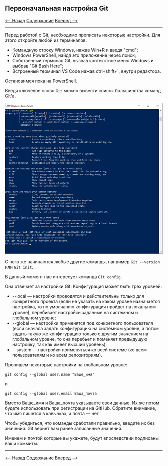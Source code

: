 ## Первоначальная настройка Git

[<-- Назад](./2_Install_Git.md)
[Содержание](./readme.md)
[Вперед -->](./4_GitRepository.md)

---

Перед работой с Git, необходимо прописать некоторые настройки.
Для этого откройте любой из терминалов:
* Командную строку Windows, нажав Win+R и введя "cmd";
* Windows PowerShell, найдя это приложение через поиск;
* Собственный терминал Git, вызвав контекстное меню Windows и выбрав "Git Bash Here";
* Встроенный терминал VS Code нажав ctrl+shift+`, внутри редактора.

Остановимся пока на PowerShell. 

Введя ключевое слово `Git` можно вывести список большинства команд Git'a. 

![GitAllComands](./assets/GitSettings/GitAllComands.png)

С него же начинаются любые другие команды, например `Git --version` или `Git init`.

В данный момент нас интересует команда `Git сonfig`.

Она отвечает за настройки Git. Конфигурация может быть трех уровней:
* --local — настройки проводятся и действительны только для конкретного проекта (если не указать на каком уровне назначается настройка, то по умолчанию конфигурация пройдет на локальном уровне), перебивает настройки заданные на системном и глобальном уровне;
* --global — настройки применятся под конкретного пользователя (если сначала задать конфигурацию на системном уровне, а потом задать такую же конфигурацию только с другим значением на глобальном уровне, то она перебьет и поменяет предыдущую  настройку, так как имеет высший уровень);
* --system — настройки применяться ко всей системе (ко всем пользователям и ко всем репозиториям).

Пропишем некоторые настройки на глобальном уровне:
```
git config --global user.name "Ваше_имя"
```
и
```
git config --global user.email Ваша_почта
```
Вместо Ваше_имя и Ваша_почта указываете свои данные. Их же потом будете использовать при регистрации на GitHub. Обратите внимание, что имя пишется в кавычках, а почта — нет. 

Чтобы убедиться, что команды сработали правильно, введите их без значений. Git вернет вам ранее записанные значения. 

Именем и почтой которые вы укажете, будут впоследствии подписаны ваши коммиты. 

---
[<-- Назад](./2_Install_Git.md)
[Содержание](./readme.md)
[Вперед -->](./4_GitRepository.md)
